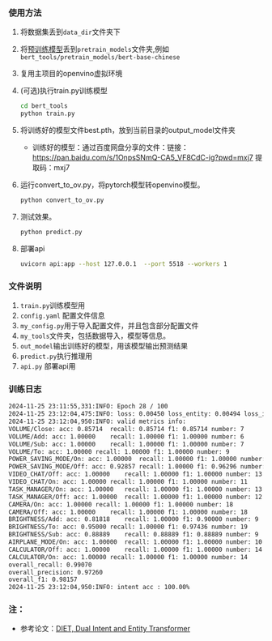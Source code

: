### 使用方法
1. 将数据集丢到`data_dir`文件夹下
2. 将[预训练模型](https://hf-mirror.com/google-bert/bert-base-chinese)丢到`pretrain_models`文件夹,例如`bert_tools/pretrain_models/bert-base-chinese`
3. 复用主项目的openvino虚拟环境
4. (可选)执行train.py训练模型
   ```bash
   cd bert_tools 
   python train.py
   ```

5. 将训练好的模型文件best.pth，放到当前目录的output_model文件夹
   - 训练好的模型：通过百度网盘分享的文件：链接：https://pan.baidu.com/s/1OnpsSNmQ-CA5_VF8CdC-ig?pwd=mxj7 提取码：mxj7

6. 运行convert_to_ov.py，将pytorch模型转openvino模型。
   ```bash
   python convert_to_ov.py
   ```
7. 测试效果。
   ```bash
   python predict.py
   ```
   
8. 部署api
   ```bash
   uvicorn api:app --host 127.0.0.1  --port 5518 --workers 1
   ```

### 文件说明
1. `train.py`训练模型用
2. `config.yaml` 配置文件信息
3. `my_config.py`用于导入配置文件，并且包含部分配置文件
4. `my_tools`文件夹，包括数据导入，模型等信息。
5. `out_model`输出训练好的模型，用该模型输出预测结果
6. `predict.py`执行推理用
7. `api.py` 部署api用

### 训练日志
```bash
2024-11-25 23:11:55,331:INFO: Epoch 28 / 100
2024-11-25 23:12:04,475:INFO: loss: 0.00450 loss_entity: 0.00494 loss_intent: 0.00273 
2024-11-25 23:12:04,950:INFO: valid metrics info:
VOLUME/Close: acc: 0.85714	recall: 0.85714	f1: 0.85714	number: 7	
VOLUME/Add: acc: 1.00000	recall: 1.00000	f1: 1.00000	number: 6	
VOLUME/Sub: acc: 1.00000	recall: 1.00000	f1: 1.00000	number: 7	
VOLUME/To: acc: 1.00000	recall: 1.00000	f1: 1.00000	number: 9	
POWER_SAVING_MODE/On: acc: 1.00000	recall: 1.00000	f1: 1.00000	number: 13	
POWER_SAVING_MODE/Off: acc: 0.92857	recall: 1.00000	f1: 0.96296	number: 13	
VIDEO_CHAT/Off: acc: 1.00000	recall: 1.00000	f1: 1.00000	number: 13	
VIDEO_CHAT/On: acc: 1.00000	recall: 1.00000	f1: 1.00000	number: 11	
TASK_MANAGER/On: acc: 1.00000	recall: 1.00000	f1: 1.00000	number: 13	
TASK_MANAGER/Off: acc: 1.00000	recall: 1.00000	f1: 1.00000	number: 12	
CAMERA/On: acc: 1.00000	recall: 1.00000	f1: 1.00000	number: 18	
CAMERA/Off: acc: 1.00000	recall: 1.00000	f1: 1.00000	number: 18	
BRIGHTNESS/Add: acc: 0.81818	recall: 1.00000	f1: 0.90000	number: 9	
BRIGHTNESS/To: acc: 0.95000	recall: 1.00000	f1: 0.97436	number: 19	
BRIGHTNESS/Sub: acc: 0.88889	recall: 0.88889	f1: 0.88889	number: 9	
AIRPLANE_MODE/On: acc: 1.00000	recall: 1.00000	f1: 1.00000	number: 10	
CALCULATOR/Off: acc: 1.00000	recall: 1.00000	f1: 1.00000	number: 14	
CALCULATOR/On: acc: 1.00000	recall: 1.00000	f1: 1.00000	number: 14	
overall_recall: 0.99070	
overall_precision: 0.97260	
overall_f1: 0.98157	
2024-11-25 23:12:04,950:INFO: intent acc : 100.00%
```

### 注：
- 参考论文：[DIET,  Dual Intent and Entity Transformer](https://arxiv.org/pdf/2004.09936.pdf)
